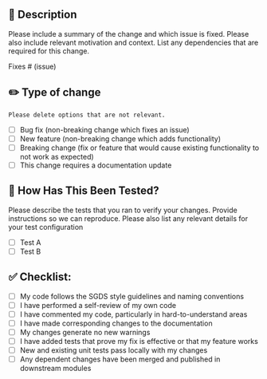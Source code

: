 ## :open_book: Description

Please include a summary of the change and which issue is fixed. Please also include relevant motivation and context. List any dependencies that are required for this change.

Fixes # (issue)

## :pencil2: Type of change

```
Please delete options that are not relevant.
```

- [ ] Bug fix (non-breaking change which fixes an issue)
- [ ] New feature (non-breaking change which adds functionality)
- [ ] Breaking change (fix or feature that would cause existing functionality to not work as expected)
- [ ] This change requires a documentation update

## :test_tube: How Has This Been Tested?

Please describe the tests that you ran to verify your changes. Provide instructions so we can reproduce. Please also list any relevant details for your test configuration

- [ ] Test A
- [ ] Test B

## :white_check_mark: Checklist:

- [ ] My code follows the SGDS style guidelines and naming conventions
- [ ] I have performed a self-review of my own code
- [ ] I have commented my code, particularly in hard-to-understand areas
- [ ] I have made corresponding changes to the documentation
- [ ] My changes generate no new warnings
- [ ] I have added tests that prove my fix is effective or that my feature works
- [ ] New and existing unit tests pass locally with my changes
- [ ] Any dependent changes have been merged and published in downstream modules
